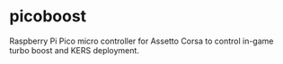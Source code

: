 # picoboost
Raspberry Pi Pico micro controller for Assetto Corsa to control in-game turbo boost and KERS deployment.

